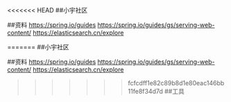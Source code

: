 <<<<<<< HEAD
##小宇社区

##资料
https://spring.io/guides
https://spring.io/guides/gs/serving-web-content/
https://elasticsearch.cn/explore


=======
##小宇社区

##资料
https://spring.io/guides
https://spring.io/guides/gs/serving-web-content/
https://elasticsearch.cn/explore


>>>>>>> fcfcdff1e82c89b8d1e80eac146bb11fe8f34d7d
##工具